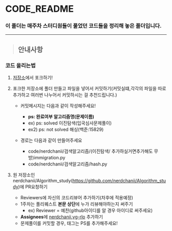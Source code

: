 # CODE_README

### 이 폴더는 매주차 스터디원들이 풀었던 코드들을 정리해 놓은 폴더입니다.

  ---
> ## 안내사항
 ### 코드 올리는법

1. [저장소](https://github.com/nerdchanii/Algorithm_study)에서 포크하기!
  
2. 포크한 저장소에 폴더 만들고 파일을 넣어서 커밋하기(커밋실떄,각각의 파일을 따로 추가하고 여러번 나누어서 커밋하시는 걸 추천드립니다.)
    - 커밋메시지는 다음과 같이 작성해주세요!
       - **ps: 완료여부 알고리즘명(문제이름)**
       - ex) ps: solved 이진탐색(입국심사문제풀이)
       - ex2) ps: not solved 해싱(백준:15829)

    - 경로는 다음과 같이 만들어주세요
       - code/nerdchanii/검색알고리즘/(이진탐색/ 추가하실거면추가해도 무방)immigration.py 
       - code/nerdchanii/검색알고리즘/hash.py 
       
3. 원 저장소인 nerdchanii/Algorithm_study(https://github.com/nerdchanii/Algorithm_study)에 PR요청하기

    - Reviewers에 자신의 코드리뷰어 추가하기(차후에 적용예정)
    - 1주차는 풀리퀘스트 **본문 상단**에 누가 리뷰해야하는지 써주기
      - ex) Reviewer = 예찬(github아이디를 알 경우 아이디로 써주세요)
    - **Assignees**에 [nerdchanii](https://github.com/nerdchanii),[vg-rlo](https://github.com/vg-rlo) 추가하기 
    - 문제풀이를 커밋할 경우, 태그는 PS를 추가해주세요! 
  
   
